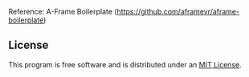 Reference: A-Frame Boilerplate (https://github.com/aframevr/aframe-boilerplate)

## License

This program is free software and is distributed under an [MIT License](LICENSE).
